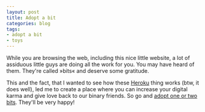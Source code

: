 ```yaml
---
layout: post
title: Adopt a bit
categories: blog
tags:
- adopt a bit
- toys
---
```

While you are browsing the web, including this nice little website, a lot of assiduous little guys are doing all the work for you. You may have heard of them. They're called »bits« and deserve some gratitude.

This and the fact, that I wanted to see how these [Heroku](http://www.heroku.com/) thing works (btw, it does well), led me to create a place where you can increase your digital karma and give love back to our binary friends.
So go and [adopt one or two bits](http://adoptabit.heroku.com/). They'll be very happy!
